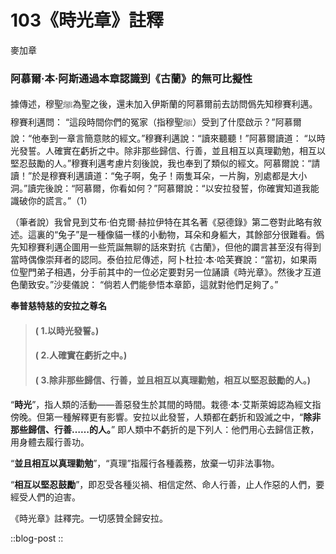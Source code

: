 # 103《時光章》註釋

麥加章

### 阿慕爾·本·阿斯通過本章認識到《古蘭》的無可比擬性

據傳述，穆聖ﷺ為聖之後，還未加入伊斯蘭的阿慕爾前去訪問僞先知穆賽利邁。穆賽利邁問： “這段時間你們的冤家（指穆聖ﷺ）受到了什麼啟示？”阿慕爾說：“他奉到一章言簡意賅的經文。”穆賽利邁說：“讀來聽聽！”阿慕爾讀道： “以時光發誓。人確實在虧折之中。除非那些歸信、行善，並且相互以真理勸勉，相互以堅忍鼓勵的人。”穆賽利邁考慮片刻後說，我也奉到了類似的經文。阿慕爾說：“請讀！”於是穆賽利邁讀道：“兔子啊，兔子！兩隻耳朵，一片胸，別處都是大小洞。”讀完後說：“阿慕爾，你看如何？”阿慕爾說：“以安拉發誓，你確實知道我能識破你的謊言。”（1）

（筆者說）我曾見到艾布·伯克爾·赫拉伊特在其名著《惡德錄》第二卷對此略有敘述。這裏的“兔子”是一種像貓一樣的小動物，耳朵和身軀大，其餘部分很難看。僞先知穆賽利邁企圖用一些荒誕無聊的話來對抗《古蘭》，但他的讕言甚至沒有得到當時偶像崇拜者的認同。泰伯拉尼傳述，阿卜杜拉·本·哈芙賽說：“當初，如果兩位聖門弟子相遇，分手前其中的一位必定要對另一位誦讀《時光章》。然後才互道色蘭致安。”沙斐儀說： “倘若人們能參悟本章節，這就對他們足夠了。”

[^1]:《始末錄》6：320。

**奉普慈特慈的安拉之尊名**

> #### ( 1.以時光發誓。)
> #### ( 2.人確實在虧折之中。)
> #### ( 3.除非那些歸信、行善，並且相互以真理勸勉，相互以堅忍鼓勵的人。)

“**時光**”，指人類的活動——善惡發生於其間的時間。栽德·本·艾斯萊姆認為經文指傍晚。但第一種解釋更有影響。安拉以此發誓，人類都在虧折和毀滅之中，“**除非那些歸信、行善……的人。**” 即人類中不虧折的是下列人：他們用心去歸信正教，用身體去履行善功。

“**並且相互以真理勸勉**”，“真理”指履行各種義務，放棄一切非法事物。

“**相互以堅忍鼓勵**”，即忍受各種災禍、相信定然、命人行善，止人作惡的人們，要經受人們的迫害。

《時光章》註釋完。一切感贊全歸安拉。

::blog-post
::